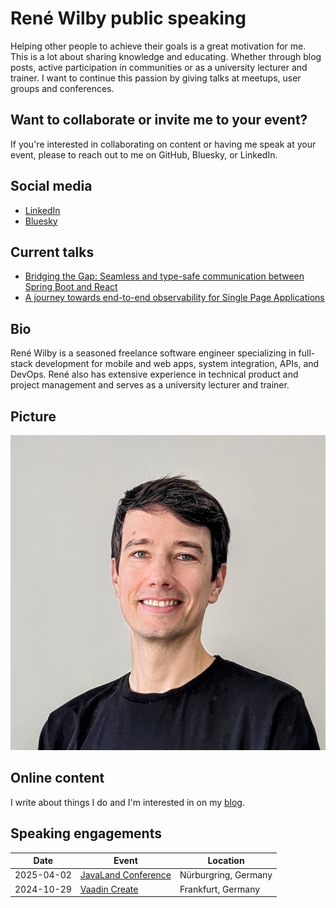 # René Wilby public speaking

Helping other people to achieve their goals is a great motivation for me. This is a lot about sharing knowledge and educating. Whether through blog posts, active participation in communities or as a university lecturer and trainer. I want to continue this passion by giving talks at meetups, user groups and conferences.

## Want to collaborate or invite me to your event?

If you're interested in collaborating on content or having me speak at your event, please to reach out to me on GitHub, Bluesky, or LinkedIn.

## Social media

- [LinkedIn](https://www.linkedin.com/in/rene-wilby)
- [Bluesky](https://bsky.app/profile/rene-wilby.de)

## Current talks

- [Bridging the Gap: Seamless and type-safe communication between Spring Boot and React](abstracts/bridging-the-gap.md)
- [A journey towards end-to-end observability for Single Page Applications](abstracts/journey-towards-e2e-observability-spa.md)

## Bio

René Wilby is a seasoned freelance software engineer specializing in full-stack development for mobile and web apps, system integration, APIs, and DevOps. René also has extensive experience in technical product and project management and serves as a university lecturer and trainer.

## Picture

![René Wilby](rene-wilby.jpg)

## Online content

I write about things I do and I'm interested in on my [blog](https://rene-wilby.de/en/blog/).

## Speaking engagements

| Date       | Event                                                    | Location             |
| ---------- | -------------------------------------------------------- | -------------------- |
| 2025-04-02 | [JavaLand Conference](https://www.javaland.eu)           | Nürburgring, Germany |
| 2024-10-29 | [Vaadin Create](https://vaadin.com/vaadin-create)        | Frankfurt, Germany   |